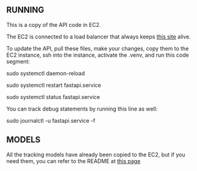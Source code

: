 ## RUNNING

This is a copy of the API code in EC2.

The EC2 is connected to a load balancer that always keeps [this site](http://tennis-lb-api-308609498.us-east-1.elb.amazonaws.com/docs#/default) alive.

To update the API, pull these files, make your changes, copy them to the EC2 instance, ssh into the instance, activate the .venv, and run this code segment:

sudo systemctl daemon-reload

sudo systemctl restart fastapi.service

sudo systemctl status fastapi.service


You can track debug statements by running this line as well:

sudo journalctl -u fastapi.service -f


## MODELS

All the tracking models have already been copied to the EC2, but if you need them, you can refer to the README at [this page](https://github.com/deep-dive-mexico/tennis-poc)
